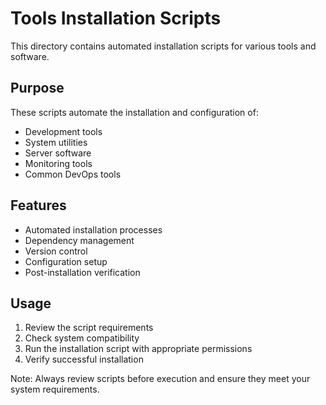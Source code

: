 # Tools Installation Scripts

This directory contains automated installation scripts for various tools and software.

## Purpose

These scripts automate the installation and configuration of:
- Development tools
- System utilities
- Server software
- Monitoring tools
- Common DevOps tools

## Features

- Automated installation processes
- Dependency management
- Version control
- Configuration setup
- Post-installation verification

## Usage

1. Review the script requirements
2. Check system compatibility
3. Run the installation script with appropriate permissions
4. Verify successful installation

Note: Always review scripts before execution and ensure they meet your system requirements.
